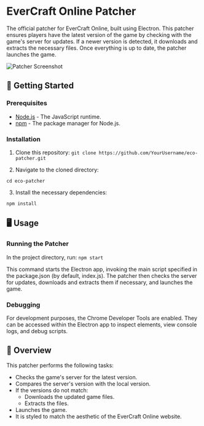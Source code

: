 # EverCraft Online Patcher

The official patcher for EverCraft Online, built using Electron. This patcher ensures players have the latest version of the game by checking with the game's server for updates. If a newer version is detected, it downloads and extracts the necessary files. Once everything is up to date, the patcher launches the game.

![Patcher Screenshot](./screenshot.png) <!-- You can replace this with an actual screenshot of your patcher -->

## 🚀 Getting Started

### Prerequisites

- [Node.js](https://nodejs.org/) - The JavaScript runtime.
- [npm](https://www.npmjs.com/) - The package manager for Node.js.

### Installation

1. Clone this repository:
   ```git clone https://github.com/YourUsername/eco-patcher.git```

2. Navigate to the cloned directory:

```cd eco-patcher```

3. Install the necessary dependencies:

```npm install```

## 🖥️ Usage

### Running the Patcher

In the project directory, run:
```npm start```

This command starts the Electron app, invoking the main script specified in the package.json (by default, index.js). The patcher then checks the server for updates, downloads and extracts them if necessary, and launches the game.

### Debugging
For development purposes, the Chrome Developer Tools are enabled. They can be accessed within the Electron app to inspect elements, view console logs, and debug scripts.

## 📖 Overview
This patcher performs the following tasks:

- Checks the game's server for the latest version.
- Compares the server's version with the local version.
- If the versions do not match:
    - Downloads the updated game files.
    - Extracts the files.
- Launches the game.
- It is styled to match the aesthetic of the EverCraft Online website.
